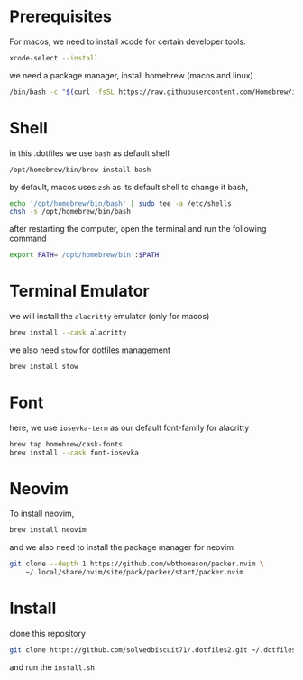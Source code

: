 # Prerequisites

For macos, we need to install xcode for certain developer tools.
```bash
xcode-select --install
```

we need a package manager, install homebrew (macos and linux)
```bash
/bin/bash -c "$(curl -fsSL https://raw.githubusercontent.com/Homebrew/install/HEAD/install.sh)"
```

# Shell

in this .dotfiles we use `bash` as default shell
```bash
/opt/homebrew/bin/brew install bash
```

by default, macos uses `zsh` as its default shell to change it bash,
```bash
echo '/opt/homebrew/bin/bash' | sudo tee -a /etc/shells
chsh -s /opt/homebrew/bin/bash
```

after restarting the computer, open the terminal and run the following command
```bash
export PATH='/opt/homebrew/bin':$PATH
```

# Terminal Emulator

we will install the `alacritty` emulator (only for macos)
```bash
brew install --cask alacritty
```

we also need `stow` for dotfiles management
```bash
brew install stow
```

# Font

here, we use `iosevka-term` as our default font-family for alacritty
```bash
brew tap homebrew/cask-fonts
brew install --cask font-iosevka
```

# Neovim

To install neovim,
```bash
brew install neovim
```

and we also need to install the package manager for neovim
```bash
git clone --depth 1 https://github.com/wbthomason/packer.nvim \
    ~/.local/share/nvim/site/pack/packer/start/packer.nvim
```

# Install

clone this repository
```bash
git clone https://github.com/solvedbiscuit71/.dotfiles2.git ~/.dotfiles2
```

and run the `install.sh`

